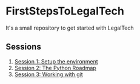 # FirstStepsToLegalTech

It's a small repository to get started with LegalTech

## Sessions
1. [Session 1: Setup the environment](sessions/Session1.md)
2. [Session 2: The Python Roadmap](sessions/Session2.md)
3. [Session 3: Working with git](sessions/Session3.md)
